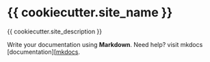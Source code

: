 # {{ cookiecutter.site_name }}

{{ cookiecutter.site_description }}

Write your documentation using **Markdown**. Need help? visit mkdocs [documentation][[mkdocs].

[mkdocs]: http://www.mkdocs.org/user-guide/writing-your-docs/
